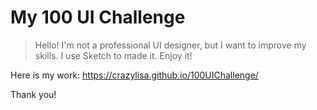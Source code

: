 # My 100 UI Challenge


> Hello!
> I'm not a professional UI designer, but I want to improve my skills. 
> I use Sketch to made it. Enjoy it!

Here is my work: https://crazylisa.github.io/100UIChallenge/

Thank you!